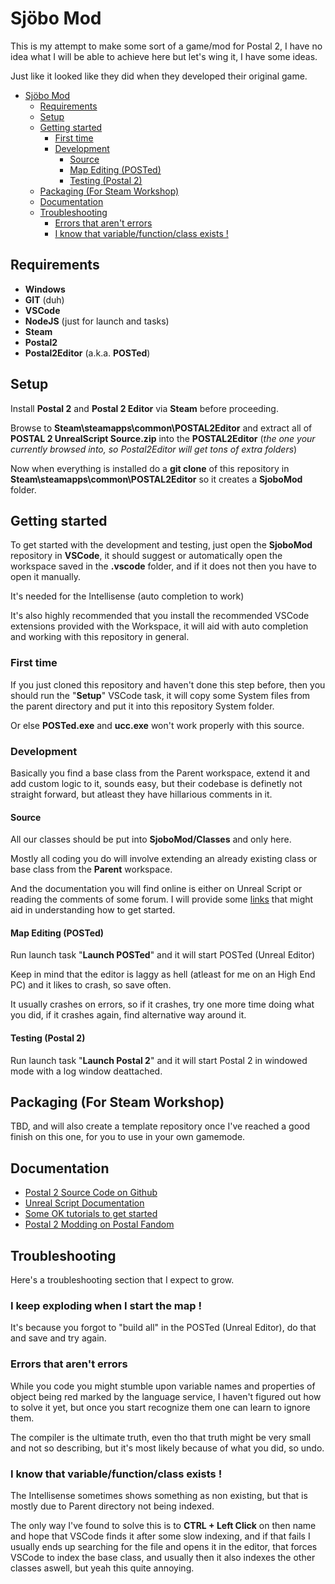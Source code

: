 # Sjöbo Mod

This is my attempt to make some sort of a game/mod for Postal 2, 
I have no idea what I will be able to achieve here but let's wing it, I have some ideas. 

Just like it looked like they did when they developed their original game.

- [Sjöbo Mod](#sjöbo-mod)
  - [Requirements](#requirements)
  - [Setup](#setup)
  - [Getting started](#getting-started)
    - [First time](#first-time)
    - [Development](#development)
      - [Source](#source)
      - [Map Editing (POSTed)](#map-editing-posted)
      - [Testing (Postal 2)](#testing-postal-2)
  - [Packaging (For Steam Workshop)](#packaging-for-steam-workshop)
  - [Documentation](#documentation)
  - [Troubleshooting](#troubleshooting)
    - [Errors that aren't errors](#errors-that-arent-errors)
    - [I know that variable/function/class exists !](#i-know-that-variablefunctionclass-exists-)


## Requirements
* **Windows**
* **GIT** (duh)
* **VSCode**
* **NodeJS** (just for launch and tasks)
* **Steam**
* **Postal2**
* **Postal2Editor** (a.k.a. **POSTed**)


## Setup
Install **Postal 2** and **Postal 2 Editor** via **Steam** before proceeding.

Browse to **Steam\steamapps\common\POSTAL2Editor**
and extract all of **POSTAL 2 UnrealScript Source.zip** into the **POSTAL2Editor** (_the one your currently browsed into, so Postal2Editor will get tons of extra folders_)

Now when everything is installed do a **git clone** of this repository in
**Steam\steamapps\common\POSTAL2Editor** so it creates a **SjoboMod** folder.


## Getting started
To get started with the development and testing, just open the **SjoboMod** repository in **VSCode**, 
it should suggest or automatically open the workspace saved in the **.vscode** folder, and if it does not then you have to open it manually.

It's needed for the Intellisense (auto completion to work)

It's also highly recommended that you install the recommended VSCode extensions provided with the Workspace, 
it will aid with auto completion and working with this repository in general.

### First time
If you just cloned this repository and haven't done this step before, then you should run the "**Setup**" VSCode task,
it will copy some System files from the parent directory and put it into this repository System folder.

Or else **POSTed.exe** and **ucc.exe** won't work properly with this source. 


### Development
Basically you find a base class from the Parent workspace, extend it and add custom logic to it, 
sounds easy, but their codebase is definetly not straight forward, but atleast they have hillarious comments in it.


#### Source
All our classes should be put into **SjoboMod/Classes** and only here.

Mostly all coding you do will involve extending an already existing class or base class from the **Parent** workspace.

And the documentation you will find online is either on Unreal Script or reading the comments of some forum.
I will provide some [links](#documentation) that might aid in understanding how to get started.


#### Map Editing (POSTed)
Run launch task "**Launch POSTed**" and it will start POSTed (Unreal Editor)

Keep in mind that the editor is laggy as hell (atleast for me on an High End PC) and it likes to crash, so save often.

It usually crashes on errors, so if it crashes, try one more time doing what you did, if it crashes again, find alternative way around it.


#### Testing (Postal 2)
Run launch task "**Launch Postal 2**" and it will start Postal 2 in windowed mode with a log window deattached.


## Packaging (For Steam Workshop)
TBD, and will also create a template repository once I've reached a good finish on this one, for you to use in your own gamemode.


## Documentation
- [Postal 2 Source Code on Github](https://github.com/Kizoky/p2unrealscript)
- [Unreal Script Documentation](https://beyondunrealwiki.github.io/)
- [Some OK tutorials to get started](https://www.moddb.com/games/postal-2/tutorials)
- [Postal 2 Modding on Postal Fandom](https://postal.fandom.com/wiki/POSTAL2_Modding)

## Troubleshooting
Here's a troubleshooting section that I expect to grow.

### I keep exploding when I start the map !
It's because you forgot to "build all" in the POSTed (Unreal Editor), do that and save and try again.

### Errors that aren't errors
While you code you might stumble upon variable names and properties of object being red marked by the language service,
I haven't figured out how to solve it yet, but once you start recognize them one can learn to ignore them.

The compiler is the ultimate truth, even tho that truth might be very small and not so describing, but it's most likely because of what you did, so undo.

### I know that variable/function/class exists !
The Intellisense sometimes shows something as non existing, but that is mostly due to Parent directory not being indexed.

The only way I've found to solve this is to **CTRL + Left Click** on then name and hope that VSCode finds it after some slow indexing, and if that fails
I usually ends up searching for the file and opens it in the editor, that forces VSCode to index the base class, and usually then it also indexes the
other classes aswell, but yeah this quite annoying.
